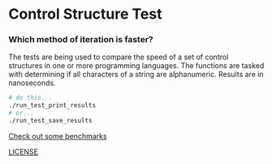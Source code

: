 # Control Structure Test

### Which method of iteration is faster?

The tests are being used to compare the speed of a set of control structures
in one or more programming languages.  The functions are tasked with determining if all characters
of a string are alphanumeric.  Results are in nanoseconds.

```bash
# do this...
./run_test_print_results
# or...
./run_test_save_results
```

[Check out some benchmarks](BENCHMARKS.md)

[LICENSE](LICENSE)
